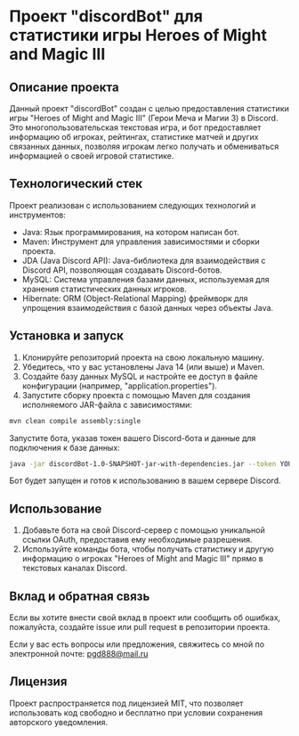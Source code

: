 # Проект "discordBot" для статистики игры Heroes of Might and Magic III

## Описание проекта

Данный проект "discordBot" создан с целью предоставления статистики игры "Heroes of Might and Magic III" (Герои Меча и Магии 3) в Discord. Это многопользовательская текстовая игра, и бот предоставляет информацию об игроках, рейтингах, статистике матчей и других связанных данных, позволяя игрокам легко получать и обмениваться информацией о своей игровой статистике.

## Технологический стек

Проект реализован с использованием следующих технологий и инструментов:

- Java: Язык программирования, на котором написан бот.
- Maven: Инструмент для управления зависимостями и сборки проекта.
- JDA (Java Discord API): Java-библиотека для взаимодействия с Discord API, позволяющая создавать Discord-ботов.
- MySQL: Система управления базами данных, используемая для хранения статистических данных игроков.
- Hibernate: ORM (Object-Relational Mapping) фреймворк для упрощения взаимодействия с базой данных через объекты Java.

## Установка и запуск

1. Клонируйте репозиторий проекта на свою локальную машину.
2. Убедитесь, что у вас установлены Java 14 (или выше) и Maven.
3. Создайте базу данных MySQL и настройте ее доступ в файле конфигурации (например, "application.properties").
4. Запустите сборку проекта с помощью Maven для создания исполняемого JAR-файла с зависимостями:

```bash
mvn clean compile assembly:single
```
Запустите бота, указав токен вашего Discord-бота и данные для подключения к базе данных:
```bash
java -jar discordBot-1.0-SNAPSHOT-jar-with-dependencies.jar --token YOUR_DISCORD_BOT_TOKEN --dburl YOUR_MYSQL_DB_URL --dbuser YOUR_MYSQL_USERNAME --dbpass YOUR_MYSQL_PASSWORD
```
Бот будет запущен и готов к использованию в вашем сервере Discord.
## Использование
1. Добавьте бота на свой Discord-сервер с помощью уникальной ссылки OAuth, предоставив ему необходимые разрешения.
2. Используйте команды бота, чтобы получать статистику и другую информацию о игроках "Heroes of Might and Magic III" прямо в текстовых каналах Discord.

## Вклад и обратная связь
Если вы хотите внести свой вклад в проект или сообщить об ошибках, пожалуйста, создайте issue или pull request в репозитории проекта.

Если у вас есть вопросы или предложения, свяжитесь со мной по электронной почте: pgd888@mail.ru

## Лицензия
Проект распространяется под лицензией MIT, что позволяет использовать код свободно и бесплатно при условии сохранения авторского уведомления.
